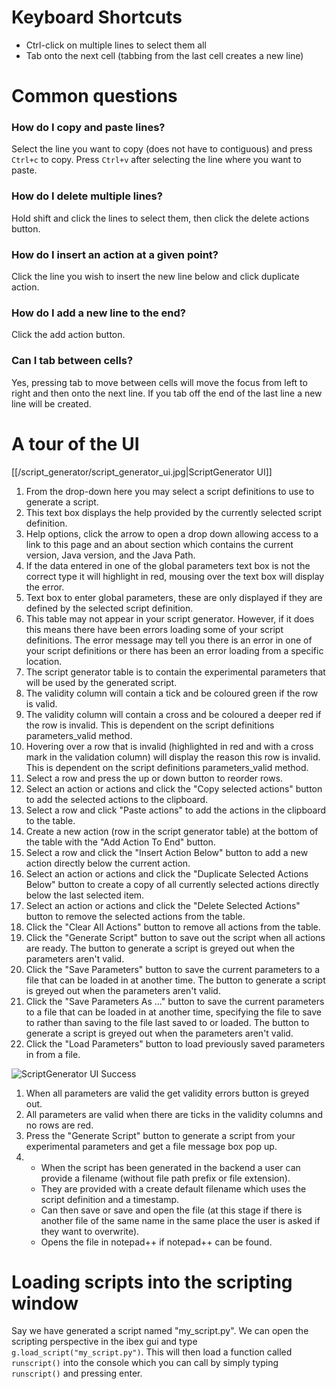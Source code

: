 # Keyboard Shortcuts

- Ctrl-click on multiple lines to select them all
- Tab onto the next cell (tabbing from the last cell creates a new line)

# Common questions
### How do I copy and paste lines?

Select the line you want to copy (does not have to contiguous) and press `Ctrl+c` to copy. Press `Ctrl+v` after selecting the line where you want to
paste.

### How do I delete multiple lines?

Hold shift and click the lines to select them, then click the delete actions button.

### How do I insert an action at a given point?

Click the line you wish to insert the new line below and click duplicate action.

### How do I add a new line to the end?

Click the add action button.

### Can I tab between cells?

Yes, pressing tab to move between cells will move the focus from left to right and then onto the next line. If you tab off the end of the last line a new line will be created. 

# A tour of the UI
[[/script_generator/script_generator_ui.jpg|ScriptGenerator UI]]

1. From the drop-down here you may select a script definitions to use to generate a script.
2. This text box displays the help provided by the currently selected script definition.
3. Help options, click the arrow to open a drop down allowing access to a link to this page and an about section which contains the current version, Java version, and the Java Path.
4. If the data entered in one of the global parameters text box is not the correct type it will highlight in red, mousing over the text box will display the error.
5. Text box to enter global parameters, these are only displayed if they are defined by the selected script definition.
6. This table may not appear in your script generator. However, if it does this means there have been errors loading some of your script definitions. The error message may tell you there is an error in one of your script definitions or there has been an error loading from a specific location.
7.  The script generator table is to contain the experimental parameters that will be used by the generated script.
8.  The validity column will contain a tick and be coloured green if the row is valid.
9.  The validity column will contain a cross and be coloured a deeper red if the row is invalid.  This is dependent on the script definitions parameters_valid method.
10. Hovering over a row that is invalid (highlighted in red and with a cross mark in the validation column) will display the reason this row is invalid.  This is dependent on the script definitions parameters_valid method.
11. Select a row and press the up or down button to reorder rows.
12. Select an action or actions and click the "Copy selected actions" button to add the selected actions to the clipboard.
13. Select a row and click "Paste actions" to add the actions in the clipboard to the table.
14. Create a new action (row in the script generator table) at the bottom of the table with the "Add Action To End" button.
15. Select a row and click the "Insert Action Below" button to add a new action directly below the current action.
16. Select an action or actions and click the "Duplicate Selected Actions Below" button to create a copy of all currently selected actions directly below the last selected item.
17. Select an action or actions and click the "Delete Selected Actions" button to remove the selected actions from the table.
18. Click the "Clear All Actions" button to remove all actions from the table.
19. Click the "Generate Script" button to save out the script when all actions are ready. The button to generate a script is greyed out when the parameters aren't valid.
20. Click the "Save Parameters" button to save the current parameters to a file that can be loaded in at another time. The button to generate a script is greyed out when the parameters aren't valid.
21. Click the "Save Parameters As ..." button to save the current parameters to a file that can be loaded in at another time, specifying the file to save to rather than saving to the file last saved to or loaded. The button to generate a script is greyed out when the parameters aren't valid.
22. Click the "Load Parameters" button to load previously saved parameters in from a file.






![ScriptGenerator UI Success](https://raw.githubusercontent.com/wiki/ISISComputingGroup/ibex_user_manual/UIScriptGenGenerated.JPG)
1. When all parameters are valid the get validity errors button is greyed out.
2. All parameters are valid when there are ticks in the validity columns and no rows are red.
3. Press the "Generate Script" button to generate a script from your experimental parameters and get a file message box pop up.
4. - When the script has been generated in the backend a user can provide a filename (without file path prefix or file extension).
    - They are provided with a create default filename which uses the script definition and a timestamp.
    - Can then save or save and open the file (at this stage if there is another file of the same name in the same place the user is asked if they want to overwrite).
    - Opens the file in notepad++ if notepad++ can be found.


# Loading scripts into the scripting window

Say we have generated a script named "my_script.py". We can open the scripting perspective in the ibex gui and type `g.load_script("my_script.py")`. This will then load a function called `runscript()` into the console which you can call by simply typing `runscript()` and pressing enter.